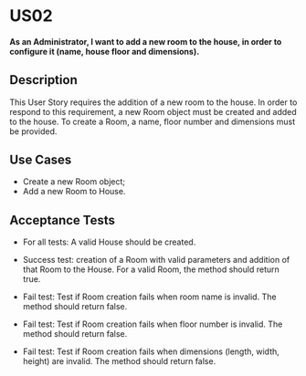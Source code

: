 # US02 
#### As an Administrator, I want to add a new room to the house, in order to configure it (name, house floor and dimensions).

## Description

This User Story requires the addition of a new room to the house. In order to respond to this requirement, a new Room object must be created and added to the house. To create a Room, a name, floor number and dimensions must be provided.

## Use Cases
- Create a new Room object;
- Add a new Room to House.

## Acceptance Tests

- For all tests: A valid House should be created.


- Success test: creation of a Room with valid parameters and addition of that Room to the House. For a valid Room, the method should return true.
- Fail test: Test if Room creation fails when room name is invalid. The method should return false.
- Fail test: Test if Room creation fails when floor number is invalid. The method should return false.
- Fail test: Test if Room creation fails when dimensions (length, width, height) are invalid. The method should return false.


